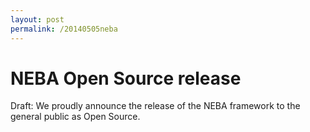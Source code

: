 ```yaml
---
layout: post
permalink: /20140505neba
---
```


# NEBA Open Source release #

Draft: We proudly announce the release of the NEBA framework to the general public as Open Source.